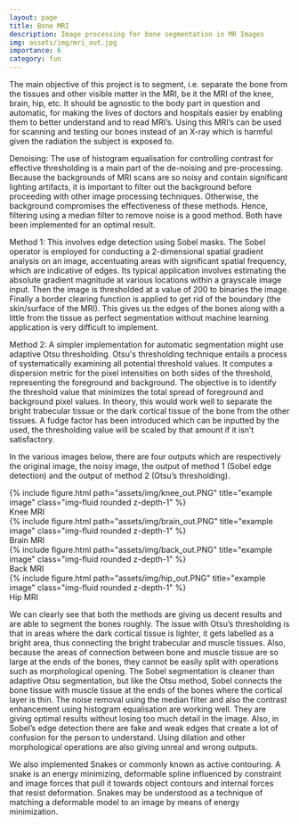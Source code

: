 ```yaml
---
layout: page
title: Bone MRI
description: Image processing for bone segmentation in MR Images
img: assets/img/mri_out.jpg
importance: 6
category: fun
---
```


The main objective of this project is to segment, i.e. separate the bone from the tissues and other visible matter in the MRI, be it the MRI of the knee, brain, hip, etc. It should be agnostic to the body part in question and automatic, for making the lives of doctors and hospitals easier by enabling them to better understand and to read MRI’s. Using this MRI’s can be used for scanning and testing our bones instead of an X-ray which is harmful given the radiation the subject is exposed to.

Denoising: The use of histogram equalisation for controlling contrast for effective thresholding is a main part of the de-noising and pre-processing. Because the backgrounds of MRI scans are so noisy and contain significant lighting artifacts, it is important to filter out the background before proceeding with other image processing techniques. Otherwise, the background compromises the effectiveness of these methods. Hence, filtering using a median filter to remove noise is a good method. Both have been implemented for an optimal result.

Method 1: This involves edge detection using Sobel masks. The Sobel operator is employed for conducting a 2-dimensional spatial gradient analysis on an image, accentuating areas with significant spatial frequency, which are indicative of edges. Its typical application involves estimating the absolute gradient magnitude at various locations within a grayscale image input. Then the image is thresholded at a value of 200 to binaries the image. Finally a border clearing function is applied to get rid of the boundary (the skin/surface of the MRI). This gives us the edges of the bones along with a little from the tissue as perfect segmentation without machine learning application is very difficult to implement.

Method 2: A simpler implementation for automatic segmentation might use adaptive Otsu thresholding. Otsu's thresholding technique entails a process of systematically examining all potential threshold values. It computes a dispersion metric for the pixel intensities on both sides of the threshold, representing the foreground and background. The objective is to identify the threshold value that minimizes the total spread of foreground and background pixel values. In theory, this would work well to separate the bright trabecular tissue or the dark cortical tissue of the bone from the other tissues. A fudge factor has been introduced which can be inputted by the used, the thresholding value will be scaled by that amount if it isn’t satisfactory.

In the various images below, there are four outputs which are respectively the original image, the noisy image, the output of method 1 (Sobel edge detection) and the output of method 2 (Otsu’s thresholding).

<div class="img">
        {% include figure.html path="assets/img/knee_out.PNG" title="example image" class="img-fluid rounded z-depth-1" %}
</div>
<div class="caption">
    Knee MRI
</div>

<div class="img">
        {% include figure.html path="assets/img/brain_out.PNG" title="example image" class="img-fluid rounded z-depth-1" %}
</div>
<div class="caption">
    Brain MRI
</div>

<div class="img">
        {% include figure.html path="assets/img/back_out.PNG" title="example image" class="img-fluid rounded z-depth-1" %}
</div>
<div class="caption">
    Back MRI
</div>

<div class="img">
        {% include figure.html path="assets/img/hip_out.PNG" title="example image" class="img-fluid rounded z-depth-1" %}
</div>
<div class="caption">
    Hip MRI
</div>

We can clearly see that both the methods are giving us decent results and are able to segment the bones roughly. The issue with Otsu’s thresholding is that in areas where the dark cortical tissue is lighter, it gets labelled as a bright area, thus connecting the bright trabecular and muscle tissues. Also, because the areas of connection between bone and muscle tissue are so large at the ends of the bones, they cannot be easily split with operations such as morphological opening. The Sobel segmentation is cleaner than adaptive Otsu segmentation, but like the Otsu method, Sobel connects the bone tissue with muscle tissue at the ends of the bones where the cortical layer is thin. The noise removal using the median filter and also the contrast enhancement using histogram equalisation are working well. They are giving optimal results without losing too much detail in the image. Also, in Sobel’s edge detection there are fake and weak edges that create a lot of confusion for the person to understand. Using dilation and other morphological operations are also giving unreal and wrong outputs.

We also implemented Snakes or commonly known as active contouring. A snake is an energy minimizing, deformable spline influenced by constraint and image forces that pull it towards object contours and internal forces that resist deformation. Snakes may be understood as a technique of matching a deformable model to an image by means of energy minimization.
